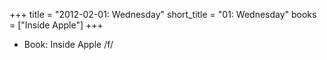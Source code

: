 +++
title = "2012-02-01: Wednesday"
short_title = "01: Wednesday"
books = ["Inside Apple"]
+++


* Book: Inside Apple /f/
